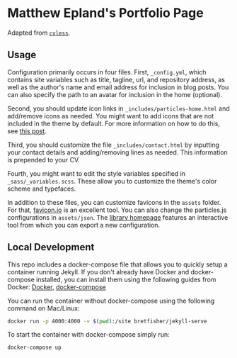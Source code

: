 # Matthew Epland's Portfolio Page

Adapted from [`cvless`](https://github.com/piazzai/cvless).

## Usage

Configuration primarily occurs in four files. First, `_config.yml`, which contains site variables such as title, tagline, url, and repository address, as well as the author's name and email address for inclusion in blog posts. You can also specify the path to an avatar for inclusion in the home (optional).

Second, you should update icon links in `_includes/particles-home.html` and add/remove icons as needed. You might want to add icons that are not included in the theme by default. For more information on how to do this, see [this post](https://cvless.netlify.app/2022/08/01/on-the-use-of-icons/).

Third, you should customize the file `_includes/contact.html` by inputting your contact details and adding/removing lines as needed. This information is prepended to your CV.

Fourth, you might want to edit the style variables specified in `_sass/_variables.scss`. These allow you to customize the theme's color scheme and typefaces.

In addition to these files, you can customize favicons in the `assets` folder. For that, [favicon.io](https://favicon.io/) is an excellent tool. You can also change the particles.js configurations in `assets/json`. The [library homepage](https://vincentgarreau.com/particles.js/) features an interactive tool from which you can export a new configuration.

## Local Development

This repo includes a docker-compose file that allows you to quickly setup a container running Jekyll. If you don't already have Docker and docker-compose installed, you can install them using the following guides from Docker: [Docker](https://docs.docker.com/get-docker/), [docker-compose](https://docs.docker.com/compose/install/)

You can run the container without docker-compose using the following command on Mac/Linux:
```bash
docker run -p 4000:4000 -v $(pwd):/site bretfisher/jekyll-serve
```

To start the container with docker-compose simply run:
```bash
docker-compose up
```
